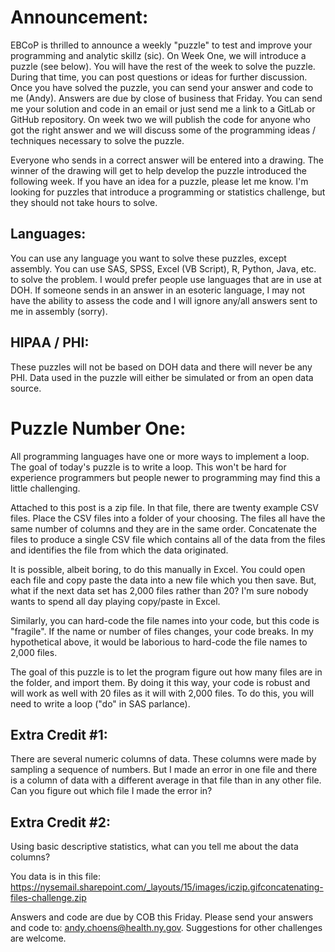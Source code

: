 # Announcement:

EBCoP is thrilled to announce a weekly "puzzle" to test and improve
your programming and analytic skillz (sic). On Week One, we will
introduce a puzzle (see below). You will have the rest of the week to
solve the puzzle. During that time, you can post questions or ideas
for further discussion. Once you have solved the puzzle, you can send
your answer and code to me (Andy). Answers are due by close of
business that Friday. You can send me your solution and code in an
email or just send me a link to a GitLab or GitHub repository. On week
two we will publish the code for anyone who got the right answer and
we will discuss some of the programming ideas / techniques necessary
to solve the puzzle.

Everyone who sends in a correct answer will be entered into a
drawing. The winner of the drawing will get to help develop the puzzle
introduced the following week. If you have an idea for a puzzle,
please let me know. I'm looking for puzzles that introduce a
programming or statistics challenge, but they should not take hours to
solve.

## Languages:

You can use any language you want to solve these puzzles, except
assembly. You can use SAS, SPSS, Excel (VB Script), R, Python, Java,
etc. to solve the problem. I would prefer people use languages that
are in use at DOH. If someone sends in an answer in an esoteric
language, I may not have the ability to assess the code and I will
ignore any/all answers sent to me in assembly (sorry).

## HIPAA / PHI:

These puzzles will not be based on DOH data and there will never be
any PHI. Data used in the puzzle will either be simulated or from an
open data source.

# Puzzle Number One:

All programming languages have one or more ways to implement a
loop. The goal of today's puzzle is to write a loop. This won't be
hard for experience programmers but people newer to programming may
find this a little challenging.

Attached to this post is a zip file. In that file, there are twenty
example CSV files. Place the CSV files into a folder of your
choosing. The files all have the same number of columns and they are
in the same order. Concatenate the files to produce a single CSV file
which contains all of the data from the files and identifies the file
from which the data originated.

It is possible, albeit boring, to do this manually in Excel. You could
open each file and copy paste the data into a new file which you then
save. But, what if the next data set has 2,000 files rather than 20?
I'm sure nobody wants to spend all day playing copy/paste in Excel.

Similarly, you can hard-code the file names into your code, but this
code is "fragile". If the name or number of files changes, your code
breaks. In my hypothetical above, it would be laborious to hard-code
the file names to 2,000 files.

The goal of this puzzle is to let the program figure out how many
files are in the folder, and import them. By doing it this way, your
code is robust and will work as well with 20 files as it will with
2,000 files. To do this, you will need to write a loop ("do" in SAS
parlance).

## Extra Credit #1: 

There are several numeric columns of data. These columns were made by
sampling a sequence of numbers. But I made an error in one file and
there is a column of data with a different average in that file than
in any other file. Can you figure out which file I made the error in?

## Extra Credit #2: 

Using basic descriptive statistics, what can you tell me about the
data columns?

You data is in this file:
https://nysemail.sharepoint.com/_layouts/15/images/iczip.gifconcatenating-files-challenge.zip

Answers and code are due by COB this Friday. Please send your answers
and code to: andy.choens@health.ny.gov. Suggestions for other
challenges are welcome.

 
